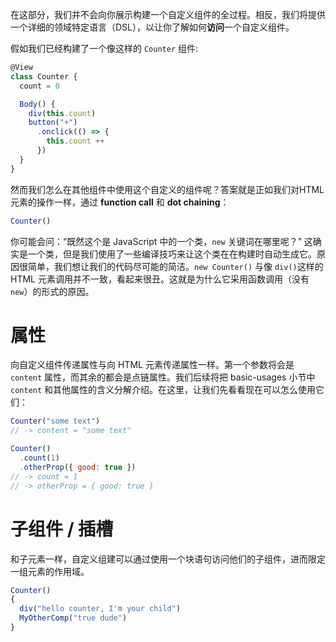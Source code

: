 在这部分，我们并不会向你展示构建一个自定义组件的全过程。相反，我们将提供一个详细的领域特定语言（DSL），以让你了解如何**访问**一个自定义组件。

假如我们已经构建了一个像这样的 `Counter` 组件:

```js
@View
class Counter {
  count = 0

  Body() {
    div(this.count)
    button("+")
      .onclick(() => {
        this.count ++
      })
  }
}
```

然而我们怎么在其他组件中使用这个自定义的组件呢？答案就是正如我们对HTML元素的操作一样，通过 **function call** 和 **dot chaining**：

```js
Counter()
```

你可能会问：“既然这个是 JavaScript 中的一个类，`new` 关键词在哪里呢？” 这确实是一个类，但是我们使用了一些编译技巧来让这个类在在构建时自动生成它。原因很简单，我们想让我们的代码尽可能的简洁。`new Counter()` 与像 `div()`这样的 HTML 元素调用并不一致，看起来很丑。这就是为什么它采用函数调用（没有`new`）的形式的原因。

# 属性

向自定义组件传递属性与向 HTML 元素传递属性一样。第一个参数将会是 `content` 属性，而其余的都会是点链属性。我们后续将把 basic-usages 小节中 `content` 和其他属性的含义分解介绍。在这里，让我们先看看现在可以怎么使用它们：

```js
Counter("some text")
// -> content = "some text"
```

```js
Counter()
  .count(1)
  .otherProp({ good: true })
// -> count = 1
// -> otherProp = { good: true }
```

# 子组件 / 插槽

和子元素一样，自定义组建可以通过使用一个块语句访问他们的子组件，进而限定一组元素的作用域。<!--（存疑🤨）-->

```js
Counter()
{
  div("hello counter, I'm your child")
  MyOtherComp("true dude")
}
```
